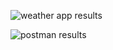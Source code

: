 <img 
    src="../src/images/app_preview.jpg"
    alt="weather app results"
/>

<img 
    src="../src/images/app_results_data.jpg"
    alt="postman results"
/>
